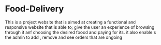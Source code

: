 # Food-Delivery
This is  a project website that is aimed at creating a functional and responsive website that is able to; give the user an experience of browsing through it anf choosing the desired foood and paying for its.  it also enable's the admin to add , remove and see orders that are ongoing
